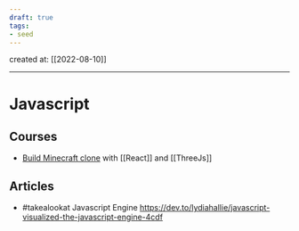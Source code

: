 ```yaml
---
draft: true
tags: 
- seed
---
```

created at: [[2022-08-10]]

---

# Javascript

## Courses

- [Build Minecraft clone](https://www.freecodecamp.org/news/code-a-minecraft-clone-using-react-and-three-js/) with [[React]] and [[ThreeJs]]

## Articles

- #takealookat Javascript Engine https://dev.to/lydiahallie/javascript-visualized-the-javascript-engine-4cdf
